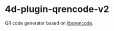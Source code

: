 # 4d-plugin-qrencode-v2
QR code generator based on [libqrencode](https://fukuchi.org/works/qrencode/).

